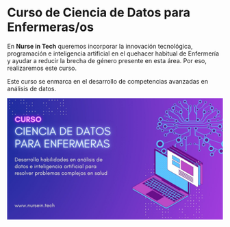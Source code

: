 # Curso de Ciencia de Datos para Enfermeras/os

En **Nurse in Tech** queremos incorporar la innovación tecnológica, programación e inteligencia artificial en el quehacer habitual de Enfermería y ayudar a reducir la brecha de género presente en esta área. Por eso, realizaremos este curso.

Este curso se enmarca en el desarrollo de competencias avanzadas en análisis de datos.

![](img/curso.jpg)
